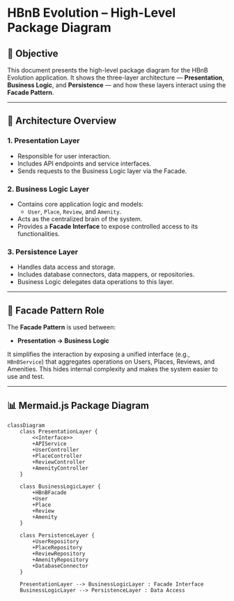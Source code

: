 # HBnB Evolution – High-Level Package Diagram

## 📌 Objective

This document presents the high-level package diagram for the HBnB Evolution application. It shows the three-layer architecture — **Presentation**, **Business Logic**, and **Persistence** — and how these layers interact using the **Facade Pattern**.

---

## 🧱 Architecture Overview

### 1. Presentation Layer
- Responsible for user interaction.
- Includes API endpoints and service interfaces.
- Sends requests to the Business Logic layer via the Facade.

### 2. Business Logic Layer
- Contains core application logic and models:
  - `User`, `Place`, `Review`, and `Amenity`.
- Acts as the centralized brain of the system.
- Provides a **Facade Interface** to expose controlled access to its functionalities.

### 3. Persistence Layer
- Handles data access and storage.
- Includes database connectors, data mappers, or repositories.
- Business Logic delegates data operations to this layer.

---

## 🎯 Facade Pattern Role

The **Facade Pattern** is used between:
- **Presentation → Business Logic**

It simplifies the interaction by exposing a unified interface (e.g., `HBnBService`) that aggregates operations on Users, Places, Reviews, and Amenities. This hides internal complexity and makes the system easier to use and test.

---

## 📊 Mermaid.js Package Diagram

```mermaid
classDiagram
    class PresentationLayer {
        <<Interface>>
        +APIService
        +UserController
        +PlaceController
        +ReviewController
        +AmenityController
    }

    class BusinessLogicLayer {
        +HBnBFacade
        +User
        +Place
        +Review
        +Amenity
    }

    class PersistenceLayer {
        +UserRepository
        +PlaceRepository
        +ReviewRepository
        +AmenityRepository
        +DatabaseConnector
    }

    PresentationLayer --> BusinessLogicLayer : Facade Interface
    BusinessLogicLayer --> PersistenceLayer : Data Access
